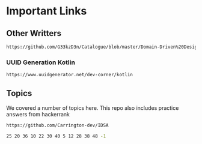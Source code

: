 # Important Links

## Other Writters
```bash
https://github.com/G33kzD3n/Catalogue/blob/master/Domain-Driven%20Design_%20Tackling%20-%20Eric%20Evans_14.pdf
```
### UUID Generation Kotlin
```bash
https://www.uuidgenerator.net/dev-corner/kotlin
```

## Topics
We covered a number of topics here.
This repo also includes practice answers from hackerrank

```bash
https://github.com/Carrington-dev/IDSA

25 20 36 10 22 30 40 5 12 28 38 48 -1
```

<!-- Roshan Halwai -->